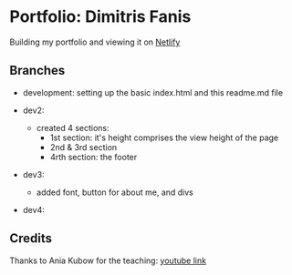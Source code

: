 # Portfolio: Dimitris Fanis

Building my portfolio and viewing it on [Netlify](https://modest-mcnulty-d09780.netlify.app/)

## Branches

* development: setting up the basic index.html and this readme.md file

* dev2: 
    * created 4 sections:
        * 1st section: it's height comprises the view height of the page
        * 2nd & 3rd section
        * 4rth section: the footer

* dev3:
    * added font, button for about me, and divs

* dev4:    


## Credits

Thanks to Ania Kubow for the teaching: [youtube link](https://www.youtube.com/watch?v=-D6oTPA4vXc&ab_channel=CodewithAniaKub%C3%B3w)
